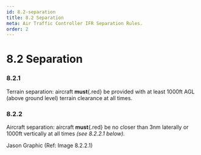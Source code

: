 ```yaml
---
id: 8.2-separation
title: 8.2 Separation
meta: Air Traffic Controller IFR Separation Rules.
order: 2
---
```


# 8.2 Separation



### 8.2.1    

Terrain separation: aircraft **must**{.red} be provided with at least 1000ft AGL (above ground level) terrain clearance at all times.

 

### 8.2.2    

Aircraft separation: aircraft **must**{.red} be no closer than 3nm laterally or 1000ft vertically at all times *(see 8.2.2.1 below).*



Jason Graphic (Ref: Image 8.2.2.1)

 